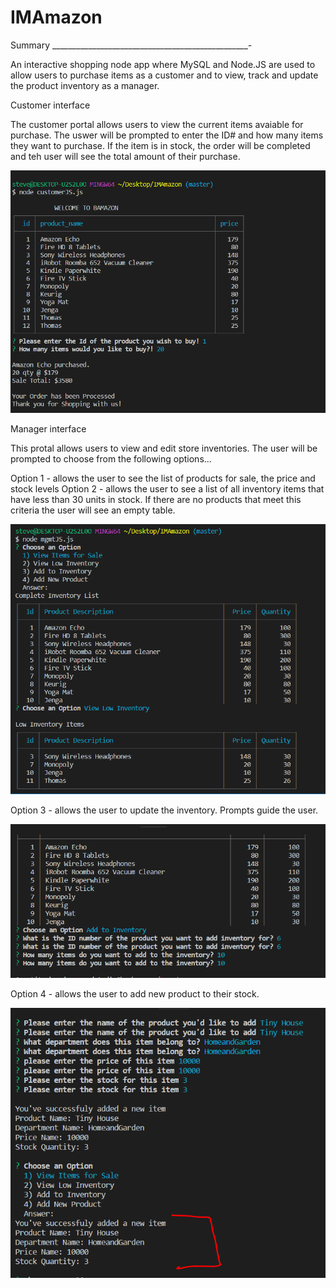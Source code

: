 # IMAmazon
Summary
_________________________________________________-

An interactive shopping node app where MySQL and Node.JS are used to allow users to 
purchase items as a customer and to view, track and update the product inventory as
a manager.

Customer interface

The customer portal allows users to view the current items avaiable for purchase.  The 
uswer will be prompted to enter the ID# and how many items they want to purchase. If the 
item is in stock, the order will be completed and teh user will see the total amount of 
their purchase.

![Customer](https://github.com/sbissett/IMAmazon/blob/master/images/CustomerPNG.PNG)

Manager interface 

This protal allows users to view and edit store inventories. The user will be prompted to
choose from the following options...

Option 1 - allows the user to see the list of products for sale, the price and stock levels
Option 2 - allows the user to see a list of all inventory items that have less than 30 units in stock. If there are no products that meet this criteria the user will see an empty table.

![Manager Options 1 and 2](https://github.com/sbissett/IMAmazon/blob/master/images/ManagerPNG1and2.PNG)



Option 3 - allows the user to update the inventory. Prompts guide the user.

![Manager Option 3](https://github.com/sbissett/IMAmazon/blob/master/images/ManagerPNG3.PNG)

Option 4 - allows the user to add new product to their stock. 

![Manager Option 4](https://github.com/sbissett/IMAmazon/blob/master/images/ManagerPNG4.PNG)


